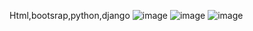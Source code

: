 Html,bootsrap,python,django
![image](https://user-images.githubusercontent.com/115723052/209153172-48351cac-f1e0-4822-bbd7-6616badfece2.png)
![image](https://user-images.githubusercontent.com/115723052/209153249-d0148f0e-6bec-44d0-9dd3-90585bac9263.png)
![image](https://user-images.githubusercontent.com/115723052/209153416-a2e6c5d4-06f8-46e2-9cb0-c5db8c4ac7e3.png)
